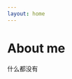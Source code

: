 ```yaml
---
layout: home
---
```

# About me

什么都没有









 





                     


                  



